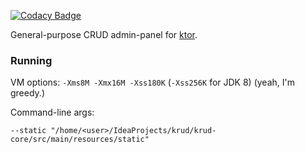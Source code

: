 
[![Codacy Badge](https://api.codacy.com/project/badge/Grade/1307a75c45314feba5959ad8bb083314)](https://www.codacy.com/app/Miha-x64/KRUD?utm_source=github.com&amp;utm_medium=referral&amp;utm_content=JavaneseOnline/KRUD&amp;utm_campaign=Badge_Grade)

General-purpose CRUD admin-panel for [ktor](http://ktor.io/).

### Running

VM options: `-Xms8M -Xmx16M -Xss180K` (`-Xss256K` for JDK 8) (yeah, I'm greedy.)

Command-line args:
```
--static "/home/<user>/IdeaProjects/krud/krud-core/src/main/resources/static"
```
